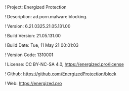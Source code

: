 ! Project: Energized Protection

! Description: ad.porn.malware blocking.

! Version: 6.21.0325.21.05.131.00

! Build Version: 21.05.131.00

! Build Date: Tue, 11 May 21 00:01:03

! Version Code: 1310001

! License: CC BY-NC-SA 4.0, https://energized.pro/license

! Github: https://github.com/EnergizedProtection/block

! Web: https://energized.pro
